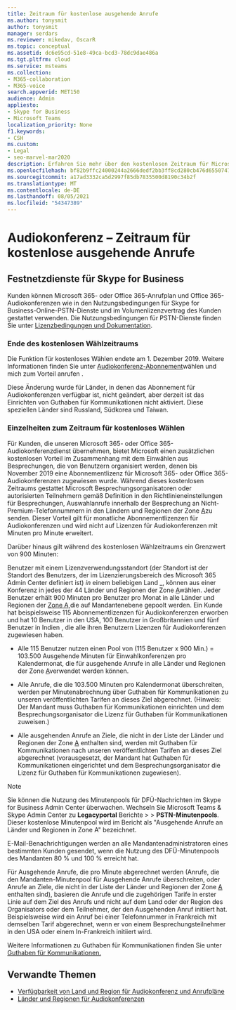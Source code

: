```yaml
---
title: Zeitraum für kostenlose ausgehende Anrufe
ms.author: tonysmit
author: tonysmit
manager: serdars
ms.reviewer: mikedav, OscarR
ms.topic: conceptual
ms.assetid: dc6e95cd-51e8-49ca-bcd3-78dc9dae486a
ms.tgt.pltfrm: cloud
ms.service: msteams
ms.collection:
- M365-collaboration
- M365-voice
search.appverid: MET150
audience: Admin
appliesto:
- Skype for Business
- Microsoft Teams
localization_priority: None
f1.keywords:
- CSH
ms.custom:
- Legal
- seo-marvel-mar2020
description: Erfahren Sie mehr über den kostenlosen Zeitraum für Microsoft 365 oder Office 365 Anrufplan und Office 365 Audiokonferenzen in Microsoft Teams.
ms.openlocfilehash: bf82b9ffc24000244a2666dedf2bb3ff8cd280cb476d6550747807411a4b9475
ms.sourcegitcommit: a17ad3332ca5d2997f85db7835500d8190c34b2f
ms.translationtype: MT
ms.contentlocale: de-DE
ms.lasthandoff: 08/05/2021
ms.locfileid: "54347389"
---
```

# <a name="audio-conferencing-complimentary-dial-out-period"></a>Audiokonferenz – Zeitraum für kostenlose ausgehende Anrufe

## <a name="skype-for-business-pstn-services"></a>Festnetzdienste für Skype for Business

Kunden können Microsoft 365- oder Office 365-Anrufplan und Office 365-Audiokonferenzen wie in den Nutzungsbedingungen für Skype for Business-Online-PSTN-Dienste und im Volumenlizenzvertrag des Kunden gestattet verwenden. Die Nutzungsbedingungen für PSTN-Dienste finden Sie unter [Lizenzbedingungen und Dokumentation](http://www.microsoftvolumelicensing.com/DocumentSearch.aspx?Mode=2&amp;Keyword=PSTN).
  
### <a name="end-of-complimentary-dial-out-period"></a>Ende des kostenlosen Wählzeitraums

Die Funktion für kostenloses Wählen endete am 1. Dezember 2019. Weitere Informationen finden Sie unter [Audiokonferenz-Abonnement](audio-conferencing-subscription-dial-out.md)wählen und mich zum Vorteil anrufen . 

Diese Änderung wurde für Länder, in denen das Abonnement für Audiokonferenzen verfügbar ist, nicht geändert, aber derzeit ist das Einrichten von Guthaben für Kommunikationen nicht aktiviert. Diese speziellen Länder sind Russland, Südkorea und Taiwan.

### <a name="complimentary-dial-out-period-details"></a>Einzelheiten zum Zeitraum für kostenloses Wählen

Für Kunden, die unseren Microsoft 365- oder Office 365-Audiokonferenzdienst übernehmen, bietet Microsoft einen zusätzlichen kostenlosen Vorteil im Zusammenhang mit dem Einwählen aus Besprechungen, die von Benutzern organisiert werden, denen bis November 2019 eine Abonnementlizenz für Microsoft 365- oder Office 365-Audiokonferenzen zugewiesen wurde. Während dieses kostenlosen Zeitraums gestattet Microsoft Besprechungsorganisatoren oder autorisierten Teilnehmern gemäß Definition in den Richtlinieneinstellungen für Besprechungen, Auswahlanrufe innerhalb der Besprechung an Nicht-Premium-Telefonnummern in den Ländern und Regionen der Zone [A](audio-conferencing-zones.md)zu senden. Dieser Vorteil gilt für monatliche Abonnementlizenzen für Audiokonferenzen und wird nicht auf Lizenzen für Audiokonferenzen mit Minuten pro Minute erweitert.

Darüber hinaus gilt während des kostenlosen Wählzeitraums ein Grenzwert von 900 Minuten:

Benutzer mit einem Lizenzverwendungsstandort (der Standort ist der Standort des Benutzers, der im Lizenzierungsbereich des Microsoft 365 Admin Center definiert ist) _in_ einem beliebigen Land _, können aus einer Konferenz in jedes der 44 Länder und Regionen der Zone [A](audio-conferencing-zones.md)wählen. Jeder Benutzer erhält 900 Minuten  pro Benutzer pro Monat in alle Länder und Regionen der [Zone A,](audio-conferencing-zones.md)die auf Mandantenebene gepoolt werden. Ein Kunde hat beispielsweise 115 Abonnementlizenzen für Audiokonferenzen erworben und hat 10 Benutzer in den USA, 100 Benutzer in Großbritannien und fünf Benutzer in Indien , die alle ihren Benutzern Lizenzen für Audiokonferenzen zugewiesen haben.

- Alle 115 Benutzer nutzen einen Pool von (115 Benutzer x 900 Min.) = 103.500 Ausgehende Minuten für Einwahlkonferenzen pro Kalendermonat, die für ausgehende Anrufe in alle Länder und Regionen der Zone [A](audio-conferencing-zones.md)verwendet werden können.

- Alle Anrufe, die die 103.500 Minuten pro Kalendermonat überschreiten, werden per Minutenabrechnung über Guthaben für Kommunikationen zu unseren veröffentlichten Tarifen an dieses Ziel abgerechnet. (Hinweis: Der Mandant muss Guthaben für Kommunikationen einrichten und dem Besprechungsorganisator die Lizenz für Guthaben für Kommunikationen zuweisen.)

- Alle ausgehenden Anrufe an Ziele, die nicht in der Liste der Länder und Regionen der Zone [A](audio-conferencing-zones.md) enthalten sind, werden mit Guthaben für Kommunikationen nach unseren veröffentlichten Tarifen an dieses Ziel abgerechnet (vorausgesetzt, der Mandant hat Guthaben für Kommunikationen eingerichtet und dem Besprechungsorganisator die Lizenz für Guthaben für Kommunikationen zugewiesen).

> [!NOTE]
> Sie können die Nutzung des Minutenpools für DFÜ-Nachrichten im Skype for Business Admin Center überwachen. Wechseln Sie Microsoft Teams & Skype Admin Center zu **Legacyportal** Berichte  >    >  **PSTN-Minutenpools**. Dieser kostenlose Minutenpool wird im Bericht als "Ausgehende Anrufe an Länder und Regionen in Zone A" bezeichnet.

E-Mail-Benachrichtigungen werden an alle Mandantenadministratoren eines bestimmten Kunden gesendet, wenn die Nutzung des DFÜ-Minutenpools des Mandanten 80 % und 100 % erreicht hat.

Für Ausgehende Anrufe, die pro Minute abgerechnet werden (Anrufe, die den Mandanten-Minutenpool für Ausgehende Anrufe überschreiten, oder Anrufe an Ziele, die nicht in der Liste der Länder und Regionen der Zone [A](audio-conferencing-zones.md) enthalten sind), basieren die Anrufe und die zugehörigen Tarife in erster Linie auf dem Ziel des Anrufs und nicht auf dem Land oder der Region des Organisators oder dem Teilnehmer, der den Ausgehenden Anruf initiiert hat. Beispielsweise wird ein Anruf bei einer Telefonnummer in Frankreich mit demselben Tarif abgerechnet, wenn er von einem Besprechungsteilnehmer in den USA oder einem In-Frankreich initiiert wird.

Weitere Informationen zu Guthaben für Kommunikationen finden Sie unter [Guthaben für Kommunikationen.](what-are-communications-credits.md)
     
## <a name="related-topics"></a>Verwandte Themen

- [Verfügbarkeit von Land und Region für Audiokonferenz und Anrufpläne](country-and-region-availability-for-audio-conferencing-and-calling-plans/country-and-region-availability-for-audio-conferencing-and-calling-plans.md)
- [Länder und Regionen für Audiokonferenzen](audio-conferencing-zones.md)
